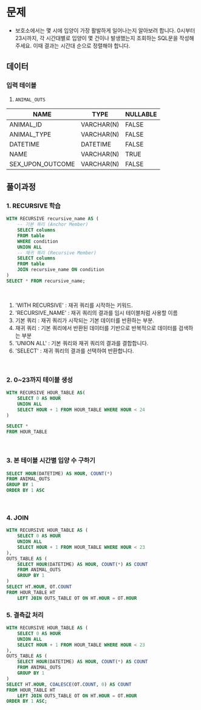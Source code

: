 # 문제
- 보호소에서는 몇 시에 입양이 가장 활발하게 일어나는지 알아보려 합니다. 0시부터 23시까지, 각 시간대별로 입양이 몇 건이나 발생했는지 조회하는 SQL문을 작성해주세요. 이때 결과는 시간대 순으로 정렬해야 합니다.  

## 데이터  
### 입력 테이블  
1. `ANIMAL_OUTS`  
  
| **NAME**              | **TYPE**   | **NULLABLE** |
|-----------------------|------------|--------------|
| ANIMAL_ID             | VARCHAR(N) | FALSE        |
| ANIMAL_TYPE           | VARCHAR(N) | FALSE        |
| DATETIME              | DATETIME   | FALSE        |
| NAME                  | VARCHAR(N) | TRUE         |
| SEX_UPON_OUTCOME      | VARCHAR(N) | FALSE        |


## 풀이과정
### 1. RECURSIVE 학습  
```SQL
WITH RECURSIVE recursive_name AS (
    -- 기본 쿼리 (Anchor Member)
    SELECT columns
    FROM table
    WHERE condition
    UNION ALL
    -- 재귀 쿼리 (Recursive Member)
    SELECT columns
    FROM table
    JOIN recursive_name ON condition
)
SELECT * FROM recursive_name;
``` 

<br/>  

1. 'WITH RECURSIVE' : 재귀 쿼리를 시작하는 키워드.
2. 'RECURSIVE_NAME' : 재귀 쿼리의 결과를 임시 테이블처럼 사용할 이름  
3. 기본 쿼리 : 재귀 쿼리가 시작되는 기본 데이터를 반환하는 부분.
4. 재귀 쿼리 : 기본 쿼리에서 반환된 데이터를 기반으로 반복적으로 데이터를 검색하는 부분  
5. 'UNION ALL' : 기본 쿼리와 재귀 쿼리의 결과를 결합합니다.  
6. 'SELECT' : 재귀 쿼리의 결과를 선택하여 반환합니다.

<br/>
  
### 2. 0~23까지 테이블 생성
```SQL
WITH RECURSIVE HOUR_TABLE AS(
    SELECT 0 AS HOUR
    UNION ALL
    SELECT HOUR + 1 FROM HOUR_TABLE WHERE HOUR < 24
)

SELECT *
FROM HOUR_TABLE
```  
  
<br/>  

### 3. 본 테이블 시간별 입양 수 구하기  

```SQL
SELECT HOUR(DATETIME) AS HOUR, COUNT(*)
FROM ANIMAL_OUTS
GROUP BY 1
ORDER BY 1 ASC
```  
  
<br/>  

### 4. JOIN
```SQL
WITH RECURSIVE HOUR_TABLE AS (
    SELECT 0 AS HOUR
    UNION ALL
    SELECT HOUR + 1 FROM HOUR_TABLE WHERE HOUR < 23
),
OUTS_TABLE AS (
    SELECT HOUR(DATETIME) AS HOUR, COUNT(*) AS COUNT
    FROM ANIMAL_OUTS 
    GROUP BY 1
)
SELECT HT.HOUR, OT.COUNT
FROM HOUR_TABLE HT 
    LEFT JOIN OUTS_TABLE OT ON HT.HOUR = OT.HOUR
```  


### 5. 결측값 처리
```SQL
WITH RECURSIVE HOUR_TABLE AS (
    SELECT 0 AS HOUR
    UNION ALL
    SELECT HOUR + 1 FROM HOUR_TABLE WHERE HOUR < 23
),
OUTS_TABLE AS (
    SELECT HOUR(DATETIME) AS HOUR, COUNT(*) AS COUNT
    FROM ANIMAL_OUTS 
    GROUP BY 1
)
SELECT HT.HOUR, COALESCE(OT.COUNT, 0) AS COUNT
FROM HOUR_TABLE HT 
    LEFT JOIN OUTS_TABLE OT ON HT.HOUR = OT.HOUR
ORDER BY 1 ASC;

```







